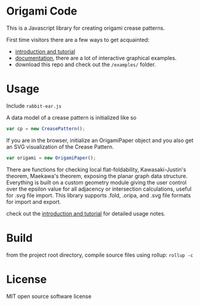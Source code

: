 # Origami Code

This is a Javascript library for creating origami crease patterns.

First time visitors there are a few ways to get acquainted:

- [introduction and tutorial](https://rabbitear.org/download.php)
- [documentation](https://rabbitear.org/docs/), there are a lot of interactive graphical examples.
- download this repo and check out the `/examples/` folder.

# Usage

Include `rabbit-ear.js`

A data model of a crease pattern is initialized like so

```javascript
var cp = new CreasePattern();
```
If you are in the browser, initialize an OrigamiPaper object and you also get an SVG visualization of the Crease Pattern.

```javascript
var origami = new OrigamiPaper();
```

There are functions for checking local flat-foldability, Kawasaki-Justin's theorem, Maekawa's theorem, exposing the planar graph data structure. Everything is built on a custom geometry module giving the user control over the epsilon value for all adjacency or intersection calculations, useful for .svg file import. This library supports .fold, .oripa, and .svg file formats for import and export.

check out the [introduction and tutorial](https://rabbitear.org/download.php) for detailed usage notes.

# Build

from the project root directory, compile source files using rollup: `rollup -c`

# License

MIT open source software license